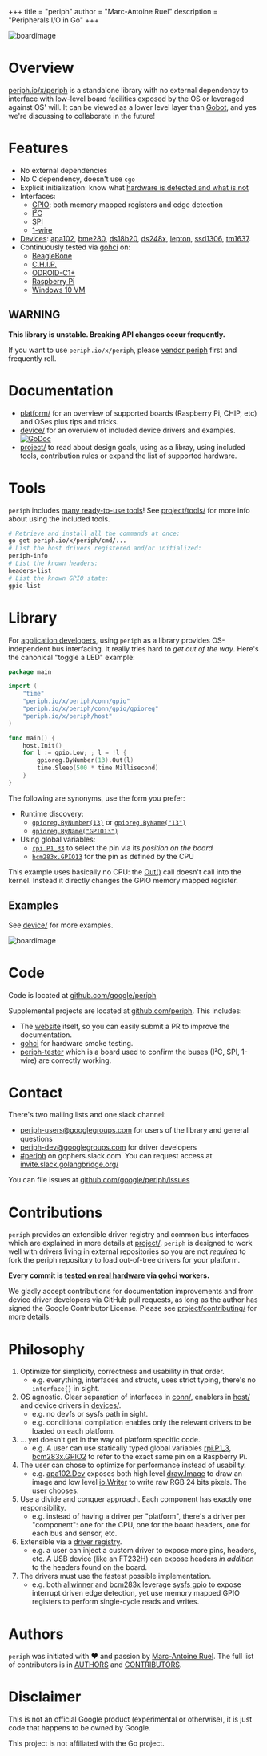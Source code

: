 +++
title = "periph"
author = "Marc-Antoine Ruel"
description = "Peripherals I/O in Go"
+++

![boardimage](/img/periph-mascot-280.png)

# Overview

[periph.io/x/periph](https://periph.io/x/periph) is a standalone library with no
external dependency to interface with low-level board facilities exposed by the
OS or leveraged against OS' will. It can be viewed as a lower level layer than
[Gobot](https://gobot.io), and yes we're discussing to collaborate in the
future!


# Features

- No external dependencies
- No C dependency, doesn't use `cgo`
- Explicit initialization: know what [hardware is detected and what is
  not](https://github.com/google/periph/tree/master/cmd/periph-info)
- Interfaces:
  - [GPIO](https://periph.io/x/periph/conn/gpio): both memory mapped
  registers and edge detection
  - [I²C](https://periph.io/x/periph/conn/i2c)
  - [SPI](https://periph.io/x/periph/conn/spi)
  - [1-wire](https://periph.io/x/periph/conn/onewire)
- [Devices](/device/): [apa102](/device/#apa102), [bme280](/device/#bme280),
  [ds18b20](/device/#ds18b20), [ds248x](/device/#ds248x),
  [lepton](/device/#lepton), [ssd1306](/device/#ssd1306),
  [tm1637](/device/#tm1637).
- Continuously tested via [gohci](https://github.com/periph/gohci) on:
  - [BeagleBone](/platform/#beaglebone)
  - [C.H.I.P.](/platform/#chip)
  - [ODROID-C1+](/platform/#odroid-c1)
  - [Raspberry Pi](/platform/#raspberrypi)
  - [Windows 10 VM](/platform/#windows)


## WARNING

**This library is unstable. Breaking API changes occur frequently.**

If you want to use `periph.io/x/periph`, please [vendor
periph](https://github.com/golang/go/wiki/PackageManagementTools) first and
frequently roll.


# Documentation

- [platform/](/platform/) for an overview of supported boards (Raspberry Pi,
  CHIP, etc) and OSes plus tips and tricks.
- [device/](/device/) for an overview of included device drivers and examples.
  [![GoDoc](https://godoc.org/periph.io/x/periph?status.svg)](https://periph.io/x/periph)
- [project/](/project/) to read about design goals, using as a libray, using
  included tools, contribution rules or expand the list of supported hardware.


# Tools

`periph` includes [many ready-to-use
tools](https://github.com/google/periph/tree/master/cmd/)! See [project/tools/](/project/tools/)
for more info about using the included tools.

```bash
# Retrieve and install all the commands at once:
go get periph.io/x/periph/cmd/...
# List the host drivers registered and/or initialized:
periph-info
# List the known headers:
headers-list
# List the known GPIO state:
gpio-list
```


# Library

For [application developers](/project/library/), using `periph` as a library
provides OS-independent bus interfacing. It really tries hard to _get out of the
way_.  Here's the canonical "toggle a LED" example:


~~~go
package main

import (
    "time"
    "periph.io/x/periph/conn/gpio"
    "periph.io/x/periph/conn/gpio/gpioreg"
    "periph.io/x/periph/host"
)

func main() {
    host.Init()
    for l := gpio.Low; ; l = !l {
        gpioreg.ByNumber(13).Out(l)
        time.Sleep(500 * time.Millisecond)
    }
}
~~~

The following are synonyms, use the form you prefer:

- Runtime discovery:
  - [`gpioreg.ByNumber(13)`](https://periph.io/x/periph/conn/gpio/gpioreg#ByNumber) or
    [`gpioreg.ByName("13")`](https://periph.io/x/periph/conn/gpio/gpioreg#ByName)
  - [`gpioreg.ByName("GPIO13")`](https://periph.io/x/periph/conn/gpio/gpioreg#ByName)
- Using global variables:
  - [`rpi.P1_33`](https://periph.io/x/periph/host/rpi#P1_33) to
    select the pin via its _position on the board_
  - [`bcm283x.GPIO13`](https://periph.io/x/periph/host/bcm283x#GPIO13) for the
    pin as defined by the CPU

This example uses basically no CPU: the
[Out()](https://godoc.org/periph.io/x/periph/conn/gpio#PinOut) call doesn't call
into the kernel. Instead it directly changes the GPIO memory mapped register.


## Examples

See [device/](/device/) for more examples.

![boardimage](/img/lab-280.jpg)


# Code

Code is located at [github.com/google/periph](https://github.com/google/periph)

Supplemental projects are located at
[github.com/periph](https://github.com/periph). This includes:

- The [website](https://github.com/periph/website) itself, so you can easily
  submit a PR to improve the documentation.
- [gohci](https://github.com/periph/gohci) for hardware smoke testing.
- [periph-tester](https://github.com/periph/periph-tester) which is a board used
  to confirm the buses (I²C, SPI, 1-wire) are correctly working.


# Contact

There's two mailing lists and one slack channel:

- [periph-users@googlegroups.com](https://groups.google.com/forum/#!forum/periph-users)
  for users of the library and general questions
- [periph-dev@googlegroups.com](https://groups.google.com/forum/#!forum/periph-dev)
  for driver developers
- [#periph](https://gophers.slack.com/messages/periph/) on gophers.slack.com.
  You can request access at
  [invite.slack.golangbridge.org/](https://invite.slack.golangbridge.org/)

You can file issues at
[github.com/google/periph/issues](https://github.com/google/periph/issues)


# Contributions

`periph` provides an extensible driver registry and common bus interfaces which
are explained in more details at [project/](/project/). `periph` is designed to
work well with drivers living in external repositories so you are not _required_
to fork the periph repository to load out-of-tree drivers for your platform.

**Every commit is [tested on real hardware](/project/contributing/#testing)
via [gohci](https://github.com/periph/gohci) workers.**

We gladly accept contributions for documentation improvements and from device
driver developers via GitHub pull requests, as long as the author has signed the
Google Contributor License. Please see
[project/contributing/](/project/contributing/) for more details.


# Philosophy

1. Optimize for simplicity, correctness and usability in that order.
   - e.g. everything, interfaces and structs, uses strict typing, there's no
     `interface{}` in sight.
2. OS agnostic. Clear separation of interfaces in
   [conn/](https://periph.io/x/periph/conn),
   enablers in [host/](https://periph.io/x/periph/host) and device
   drivers in [devices/](https://periph.io/x/periph/devices).
   - e.g. no devfs or sysfs path in sight.
   - e.g. conditional compilation enables only the relevant drivers to be loaded
     on each platform.
3. ... yet doesn't get in the way of platform specific code.
   - e.g. A user can use statically typed global variables
     [rpi.P1_3](https://periph.io/x/periph/host/rpi#P1_3),
     [bcm283x.GPIO2](https://periph.io/x/periph/host/bcm283x#GPIO2)
     to refer to the exact same pin on a Raspberry Pi.
3. The user can chose to optimize for performance instead of usability.
   - e.g.
     [apa102.Dev](https://periph.io/x/periph/devices/apa102#Dev)
     exposes both high level
     [draw.Image](https://golang.org/pkg/image/draw/#Image) to draw an image and
     low level [io.Writer](https://golang.org/pkg/io/#Writer) to write raw RGB
     24 bits pixels. The user chooses.
4. Use a divide and conquer approach. Each component has exactly one
   responsibility.
   - e.g. instead of having a driver per "platform", there's a driver per
     "component": one for the CPU, one for the board headers, one for each
     bus and sensor, etc.
5. Extensible via a [driver
   registry](https://periph.io/x/periph#Register).
   - e.g. a user can inject a custom driver to expose more pins, headers, etc.
     A USB device (like an FT232H) can expose headers _in addition_ to the
     headers found on the board.
6. The drivers must use the fastest possible implementation.
   - e.g. both [allwinner](https://periph.io/x/periph/host/allwinner) and
     [bcm283x](https://periph.io/x/periph/host/bcm283x) leverage [sysfs
     gpio](https://periph.io/x/periph/host/sysfs#Pin) to expose interrupt driven
     edge detection, yet use memory mapped GPIO registers to perform
     single-cycle reads and writes.


# Authors

`periph` was initiated with ❤️️ and passion by [Marc-Antoine
Ruel](https://github.com/maruel).  The full list of contributors is in
[AUTHORS](https://github.com/google/periph/blob/master/AUTHORS) and
[CONTRIBUTORS](https://github.com/google/periph/blob/master/CONTRIBUTORS).


# Disclaimer

This is not an official Google product (experimental or otherwise), it
is just code that happens to be owned by Google.

This project is not affiliated with the Go project.
